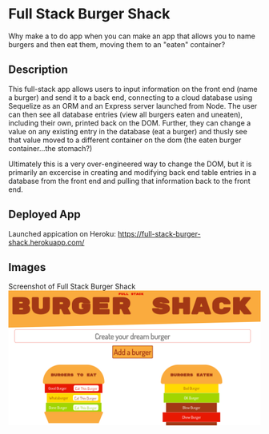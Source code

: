 # Full Stack Burger Shack
Why make a to do app when you can make an app that allows you to name burgers and then eat them, moving them to an "eaten" container? 

## Description 
This full-stack app allows users to input information on the front end (name a burger) and send it to a back end, connecting to a cloud database using Sequelize as an ORM and an Express server launched from Node. The user can then see all database entries (view all burgers eaten and uneaten), including their own, printed back on the DOM. Further, they can change a value on any existing entry in the database (eat a burger) and thusly see that value moved to a different container on the dom (the eaten burger container...the stomach?)

Ultimately this is a very over-engineered way to change the DOM, but it is primarily an excercise in creating and modifying back end table entries in a database from the front end and pulling that information back to the front end. 

## Deployed App
Launched appication on Heroku: https://full-stack-burger-shack.herokuapp.com/

## Images
Screenshot of Full Stack Burger Shack
![App screenshot](./public/assets/images/screenshot1.PNG)